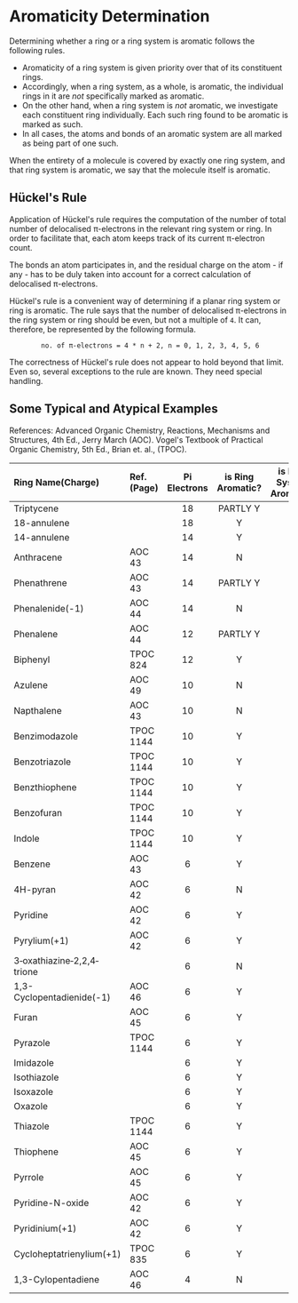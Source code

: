 # Aromaticity Determination

Determining whether a ring or a ring system is aromatic follows the
following rules.

- Aromaticity of a ring system is given priority over that of its
  constituent rings.
- Accordingly, when a ring system, as a whole, is aromatic, the
  individual rings in it are *not* specifically marked as aromatic.
- On the other hand, when a ring system is *not* aromatic, we
  investigate each constituent ring individually.  Each such ring
  found to be aromatic is marked as such.
- In all cases, the atoms and bonds of an aromatic system are all
  marked as being part of one such.

When the entirety of a molecule is covered by exactly one ring system,
and that ring system is aromatic, we say that the molecule itself is
aromatic.

## Hückel's Rule

Application of Hückel's rule requires the computation of the number of
total number of delocalised π-electrons in the relevant ring system or
ring.  In order to facilitate that, each atom keeps track of its
current π-electron count.

The bonds an atom participates in, and the residual charge on the
atom - if any - has to be duly taken into account for a correct
calculation of delocalised π-electrons.

Hückel's rule is a convenient way of determining if a planar ring
system or ring is aromatic.  The rule says that the number of
delocalised π-electrons in the ring system or ring should be even, but
not a multiple of `4`.  It can, therefore, be represented by the
following formula.

```
        no. of π-electrons = 4 * n + 2, n = 0, 1, 2, 3, 4, 5, 6
```

The correctness of Hückel's rule does not appear to hold beyond that
limit.  Even so, several exceptions to the rule are known.  They need
special handling.

## Some Typical and Atypical Examples
 References:
 Advanced Organic Chemistry, Reactions, Mechanisms and Structures, 4th Ed., Jerry March (AOC).
 Vogel's Textbook of Practical Organic Chemistry, 5th Ed., Brian et. al., (TPOC).
 
| Ring Name(Charge)          | Ref.(Page)  |Pi Electrons|is Ring Aromatic?|is Ring System Aromatic? |
| :--------------------------|:------------|:----------:|:---------------:|:-----------------------:|
| Triptycene                 |             |18          |PARTLY Y         |N                        |
| 18-annulene                |             |18          |Y                |Y                        |
| 14-annulene                |             |14          |Y                |Y                        |
| Anthracene                 | AOC 43      |14          |N                |Y                        |
| Phenathrene                | AOC 43      |14          |PARTLY Y         |Y                        |
| Phenalenide(-1)            | AOC 44      |14          |N                |Y                        |
| Phenalene                  | AOC 44      |12          |PARTLY Y         |N                        |
| Biphenyl                   | TPOC 824    |12          |Y                |Y                        |
| Azulene                    | AOC 49      |10          |N                |Y                        |
| Napthalene                 | AOC 43      |10          |N                |Y                        |
| Benzimodazole              | TPOC 1144   |10          |Y                |Y                        |
| Benzotriazole              | TPOC 1144   |10          |Y                |Y                        |
| Benzthiophene              | TPOC 1144   |10          |Y                |Y                        |
| Benzofuran                 | TPOC 1144   |10          |Y                |Y                        |
| Indole                     | TPOC 1144   |10          |Y                |Y                        |
| Benzene                    | AOC 43      |6           |Y                |Y                        |
| 4H-pyran                   | AOC 42      |6           |N                |N                        |
| Pyridine                   | AOC 42      |6           |Y                |Y                        |
| Pyrylium(+1)               | AOC 42      |6           |Y                |Y                        |
| 3‐oxathiazine‐2,2,4‐trione |             |6           |N                |N                        |
| 1,3-Cyclopentadienide(-1)  | AOC 46      |6           |Y                |Y                        |
| Furan                      | AOC 45      |6           |Y                |Y                        |
| Pyrazole                   | TPOC 1144   |6           |Y                |Y                        |
| Imidazole                  |             |6           |Y                |Y                        |
| Isothiazole                |             |6           |Y                |Y                        |
| Isoxazole                  |             |6           |Y                |Y                        |
| Oxazole                    |             |6           |Y                |Y                        |
| Thiazole                   | TPOC 1144   |6           |Y                |Y                        |
| Thiophene                  | AOC 45      |6           |Y                |Y                        |
| Pyrrole                    | AOC 45      |6           |Y                |Y                        |
| Pyridine-N-oxide           | AOC 42      |6           |Y                |Y                        |
| Pyridinium(+1)             | AOC 42      |6           |Y                |Y                        |
| Cycloheptatrienylium(+1)   | TPOC 835    |6           |Y                |Y                        |
| 1,3-Cylopentadiene         | AOC 46      |4           |N                |N                        |
